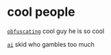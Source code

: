 # cool people

[`obfuscating`](https://github.com/obfuscating123) cool guy he is so cool

[`ai`](https://github.com/aithedevv) skid who gambles too much


